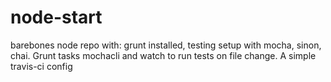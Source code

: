 node-start
============

barebones node repo with: grunt installed, testing setup with mocha, sinon, chai. Grunt tasks mochacli and watch to run tests on file change. A simple travis-ci config

